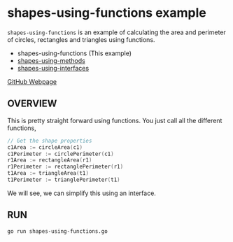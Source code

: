 # shapes-using-functions example

`shapes-using-functions` is an example of
calculating the area and perimeter of
circles, rectangles and triangles using functions.

* shapes-using-functions (This example)
* [shapes-using-methods](https://github.com/JeffDeCola/my-go-examples/tree/master/basic-syntax/methods/shapes-using-methods)
* [shapes-using-interfaces](https://github.com/JeffDeCola/my-go-examples/tree/master/basic-syntax/interfaces/shapes-using-interfaces)

[GitHub Webpage](https://jeffdecola.github.io/my-go-examples/)

## OVERVIEW

This is pretty straight forward using functions.
You just call all the different functions,

```go
// Get the shape properties
c1Area := circleArea(c1)
c1Perimeter := circlePerimeter(c1)
r1Area := rectangleArea(r1)
r1Perimeter := rectanglePerimeter(r1)
t1Area := triangleArea(t1)
t1Perimeter := trianglePerimeter(t1)
```

We will see, we can simplify this using an interface.

## RUN

```bash
go run shapes-using-functions.go
```
